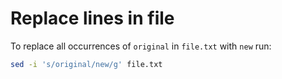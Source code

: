 # Replace lines in file

To replace all occurrences of `original` in `file.txt` with `new` run:

```bash
sed -i 's/original/new/g' file.txt
```
